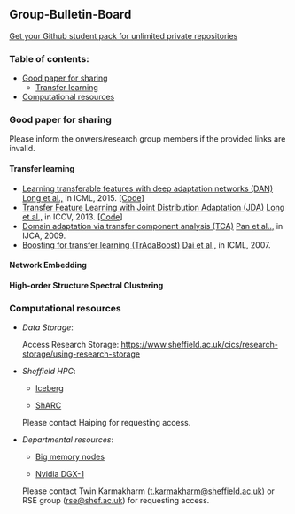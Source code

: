 ## Group-Bulletin-Board

[Get your Github student pack for unlimited private repositories](https://education.github.com/pack)

### Table of contents:
- [Good paper for sharing](#Good-paper-for-sharing)
  - [Transfer learning](#Transfer-learning)
- [Computational resources](#Computational-resources)

### Good paper for sharing <a name="Good-paper-for-sharing"><a>

Please inform the onwers/research group members if the provided links are invalid.

#### Transfer learning <a name="Transfer-learning"><a>
- [Learning transferable features with deep adaptation networks (DAN)](http://proceedings.mlr.press/v37/long15.pdf) [Long et al.,](http://ise.thss.tsinghua.edu.cn/~mlong/) in ICML, 2015. [[Code]](https://github.com/thuml/DAN)
- [Transfer Feature Learning with Joint Distribution Adaptation (JDA)](http://openaccess.thecvf.com/content_iccv_2013/papers/Long_Transfer_Feature_Learning_2013_ICCV_paper.pdf) [Long et al.,](http://ise.thss.tsinghua.edu.cn/~mlong/) in ICCV, 2013. [[Code]](http://ise.thss.tsinghua.edu.cn/~mlong/doc/joint-distribution-adaptation-iccv13.zip)
- [Domain adaptation via transfer component analysis (TCA)](http://www.aaai.org/ocs/index.php/IJCAI/IJCAI-09/paper/download/294/962) [Pan et al..,](http://www.ntu.edu.sg/home/sinnopan/index.html) in IJCA, 2009. 
- [Boosting for transfer learning (TrAdaBoost)](http://citeseerx.ist.psu.edu/viewdoc/download?doi=10.1.1.646.8484&rep=rep1&type=pdf) [Dai et al.,](https://scholar.google.co.uk/citations?user=AGR9pP0AAAAJ&hl=en) in ICML, 2007. 

#### Network Embedding 


#### High-order Structure Spectral Clustering



### Computational resources <a name="Computational-resources"><a>
- *Data Storage*:
  
  Access Research Storage: https://www.sheffield.ac.uk/cics/research-storage/using-research-storage
  
- *Sheffield HPC*:

  - [Iceberg](http://docs.hpc.shef.ac.uk/en/latest/iceberg/index.html)

  - [ShARC](http://docs.hpc.shef.ac.uk/en/latest/sharc/index.html)

   Please contact Haiping for requesting access.

- *Departmental resources*:

  - [Big memory nodes](http://docs.hpc.shef.ac.uk/en/latest/sharc/groupnodes/big_mem_nodes.html)

  - [Nvidia DGX-1](http://docs.hpc.shef.ac.uk/en/latest/sharc/groupnodes/dgx-1.html)

   Please contact Twin Karmakharm (t.karmakharm@sheffield.ac.uk) or RSE group (rse@shef.ac.uk) for requesting access.
